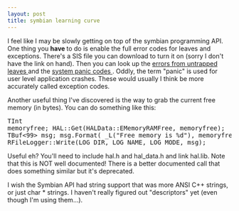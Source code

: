 ```yaml
---
layout: post
title: symbian learning curve 
---
```



I feel like I may be slowly getting on top of the symbian programming API. One thing you <strong>have </strong>to do is enable the full error codes for leaves and exceptions. There's a SIS file you can download to turn it on (sorry I don't have the link on hand). Then you can look up the <a href="http://www.symbian.com/developer/techlib/papers/errores/Erresapi.html">errors from untrapped leaves </a>and the <a href="http://www.symbian.com/developer/techlib/v70docs/SDL_v7.0/doc_source/reference/SystemPanics/">system panic codes </a>. Oddly, the term "panic" is used for user level application crashes. These would usually I think be more accurately called exception codes. 

Another useful thing I've discovered is the way to grab the current free memory (in bytes). You can do something like this:<pre>TInt memoryfree; HAL::Get(HALData::EMemoryRAMFree, memoryfree); TBuf&lt;99&gt; msg; msg.Format( _L("Free memory is %d"), memoryfree ); RFileLogger::Write(LOG_DIR, LOG_NAME, LOG_MODE, msg); </pre>

Useful eh? You'll need to include hal.h and hal_data.h and link hal.lib. Note that this is NOT well documented! There is a better documented call that does something similar but it's deprecated. 

I wish the Symbian API had string support that was more ANSI C++ strings, or just char * strings. I haven't really figured out "descriptors" yet (even though I'm using them...).
